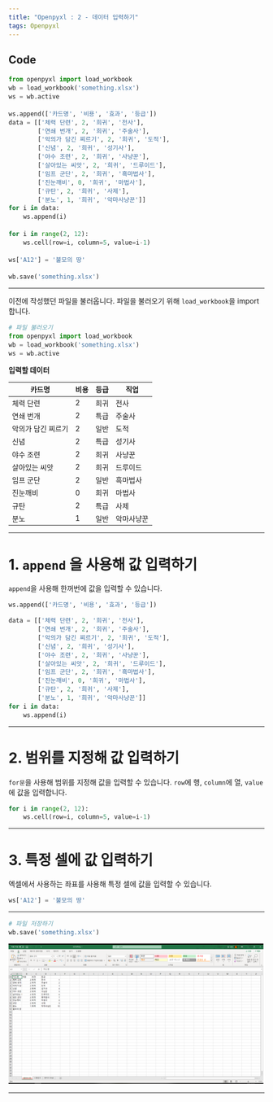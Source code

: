 ```yaml
---
title: "Openpyxl : 2 - 데이터 입력하기"
tags: Openpyxl
---
```






## Code

```python
from openpyxl import load_workbook
wb = load_workbook('something.xlsx')
ws = wb.active

ws.append(['카드명', '비용', '효과', '등급'])
data = [['체력 단련', 2, '희귀', '전사'],
        ['연쇄 번개', 2, '희귀', '주술사'],
        ['악의가 담긴 찌르기', 2, '희귀', '도적'],
        ['신념', 2, '희귀', '성기사'],
        ['야수 조련', 2, '희귀', '사냥꾼'],
        ['살아있는 씨앗', 2, '희귀', '드루이드'],
        ['임프 군단', 2, '희귀', '흑마법사'],
        ['진눈깨비', 0, '희귀', '마법사'],
        ['규탄', 2, '희귀', '사제'],
        ['분노', 1, '희귀', '악마사냥꾼']]
for i in data:
    ws.append(i)

for i in range(2, 12):
    ws.cell(row=i, column=5, value=i-1)

ws['A12'] = '불모의 땅'

wb.save('something.xlsx')
```



---



이전에 작성했던 파일을 불러옵니다. 파일을 불러오기 위해 `load_workbook`을 import 합니다.

```python
# 파일 불러오기
from openpyxl import load_workbook
wb = load_workbook('something.xlsx')
ws = wb.active
```

**입력할 데이터**

| 카드명             | 비용 | 등급 | 직업       |
| ------------------ | ---- | :--- | ---------- |
| 체력 단련          | 2    | 희귀 | 전사       |
| 연쇄 번개          | 2    | 특급 | 주술사     |
| 악의가 담긴 찌르기 | 2    | 일반 | 도적       |
| 신념               | 2    | 특급 | 성기사     |
| 야수 조련          | 2    | 희귀 | 사냥꾼     |
| 살아있는 씨앗      | 2    | 희귀 | 드루이드   |
| 임프 군단          | 2    | 일반 | 흑마법사   |
| 진눈깨비           | 0    | 희귀 | 마법사     |
| 규탄               | 2    | 특급 | 사제       |
| 분노               | 1    | 일반 | 악마사냥꾼 |



---



# 1. `append` 을 사용해 값 입력하기

`append`을 사용해 한꺼번에 값을 입력할 수 있습니다.

```python
ws.append(['카드명', '비용', '효과', '등급'])
```

```python
data = [['체력 단련', 2, '희귀', '전사'],
        ['연쇄 번개', 2, '희귀', '주술사'],
        ['악의가 담긴 찌르기', 2, '희귀', '도적'],
        ['신념', 2, '희귀', '성기사'],
        ['야수 조련', 2, '희귀', '사냥꾼'],
        ['살아있는 씨앗', 2, '희귀', '드루이드'],
        ['임프 군단', 2, '희귀', '흑마법사'],
        ['진눈깨비', 0, '희귀', '마법사'],
        ['규탄', 2, '희귀', '사제'],
        ['분노', 1, '희귀', '악마사냥꾼']]
for i in data:
    ws.append(i)
```



---



# 2. 범위를 지정해 값 입력하기

`for문`을 사용해 범위를 지정해 값을 입력할 수 있습니다. `row`에 행, `column`에 열, `value`에 값을 입력합니다. 

```python
for i in range(2, 12):
    ws.cell(row=i, column=5, value=i-1)
```



---



# 3. 특정 셀에 값 입력하기

엑셀에서 사용하는 좌표를 사용해 특정 셀에 값을 입력할 수 있습니다.

```python
ws['A12'] = '불모의 땅'
```



---



```python
# 파일 저장하기
wb.save('something.xlsx')
```

![](https://github.com/B31l/B31l/blob/main/%EB%B8%94%EB%A1%9C%EA%B7%B8%20%EC%82%AC%EC%A7%84/2%EB%A7%88%EB%AC%B4%EB%A6%AC.png?raw=true)



---

